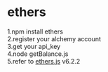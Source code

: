 # ethers
1.npm install ethers<br>
2.register your alchemy account<br>
3.get your api_key<br>
4.node getBalance.js<br>
5.refer to [ethers.js](https://docs.ethers.org/v6/api/providers/#Provider
) v6.2.2 <br>

